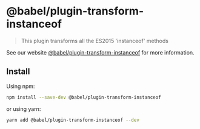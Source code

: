 # @babel/plugin-transform-instanceof

> This plugin transforms all the ES2015 'instanceof' methods

See our website [@babel/plugin-transform-instanceof](https://babeljs.io/docs/babel-plugin-transform-instanceof) for more information.

## Install

Using npm:

```sh
npm install --save-dev @babel/plugin-transform-instanceof
```

or using yarn:

```sh
yarn add @babel/plugin-transform-instanceof --dev
```

